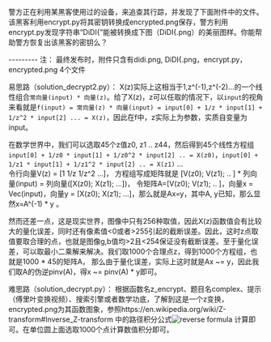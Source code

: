 警方正在利用某黑客使用过的设备，来追查其行踪，并发现了下面附件中的文件。该黑客利用encrypt.py将其密钥转换成encrypted.png保存，警方利用encrypt.py发现字符串“DiDI{”能被转换成下图（DiDI{.png）的美丽图样。你能帮助警方恢复出该黑客的密钥么？

--------- 注：
最终发布时，附件只含有didi.png, DiDI{.png，encrypt.py，encrypted.png 4个文件    

易思路（solution_decrypt2.py）：
X(z)实际上这相当于1,z^(-1),z^(-2)...的一个线性组合`常向量(input) * 向量(z)`。给了X(z)，z可以任取的情况下，以`input`的视角来看就是`f(input) = 常向量(z) * 向量(input) = input[0] + 1/z * input[1] + 1/z^2 * input[2] ... = X(z)`，因此在f中，z实际上为参数，实质自变量为input。    

在数学世界中，我们可以选取45个z值z0, z1 .. z44，然后得到45个线性方程组`input[0] + 1/z0 * input[1] + 1/z0^2 * input[2] .. = X(z0)`，`input[0] + 1/z1 * input[1] + 1/z1^2 * input[2] .. = X(z1)` ...    
令行向量V(z) = [1 1/z 1/z^2 ...]， 方程组写成矩阵就是 [V(z0); V(z1); .. ] * 列向量(input) = 列向量([X(z0); X(z1); ...])， 令矩阵A=[V(z0); V(z1); .. ]，向量x = Vec(input)，向量y = [X(z0); X(z1); ...]，那么就是Ax=y，其中A, y已知，那么显然x=A^(-1) * y 。    

然而还差一点，这是现实世界，图像中只有256种取值，因此X(z)函数值会有比较大的量化误差，同时还有像素值<0或者>255引起的截断误差。因此，这时z点取值要取合理的点，也就是图像g,b值均>2且<254保证没有截断误差。至于量化误差，可以取最小二乘解来解决。我们取1000个合理点z，得到1000个方程组，也就是1000 * 45的矩阵A，
那么由于量化误差，实际上这时就是Ax ~= y，因此我们取A的伪逆pinv(A)，得x ~= pinv(A) * y即可。

难思路（solution_decrypt.py）：
根据函数名z_encrypt、题目名complex、提示（傅里叶变换视频）、搜索引擎或者数学功底，了解到这是一个z变换，encrypted.png为其函数图象，参照https://en.wikipedia.org/wiki/Z-transform#Inverse_Z-transform 中的路径积分公式![reverse formula](https://wikimedia.org/api/rest_v1/media/math/render/svg/957cad6f61b3feec604ba454617acaea7beae9be) 计算即可。在单位圆上面选取1000个点计算数值积分即可。